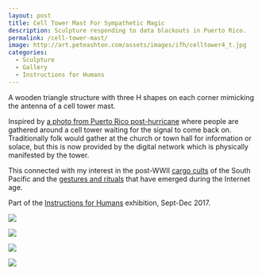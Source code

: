 ```yaml
---
layout: post
title: Cell Tower Mast For Sympathetic Magic
description: Sculpture responding to data blackouts in Puerto Rico.
permalink: /cell-tower-mast/
image: http://art.peteashton.com/assets/images/ifh/celltower4_t.jpg
categories:
  - Sculpture
  - Gallery
  - Instructions for Humans
---
```


A wooden triangle structure with three H shapes on each corner mimicking the antenna of a cell tower mast. 

Inspired by [a photo from Puerto Rico post-hurricane](https://www.theatlantic.com/photo/2017/09/disconnected-by-disasterphotos-from-a-battered-puerto-rico/540975/#img08) where people are gathered around a cell tower waiting for the signal to come back on. Traditionally folk would gather at the church or town hall for information or solace, but this is now provided by the digital network which is physically manifested by the tower. 

This connected with my interest in the post-WWII [cargo cults](https://en.wikipedia.org/wiki/Cargo_cult) of the South Pacific and the [gestures and rituals](http://curiousrituals.nearfuturelaboratory.com) that have emerged during the Internet age. 

Part of the [Instructions for Humans](http://instructionsforhumans.com/) exhibition, Sept-Dec 2017.

![](http://art.peteashton.com/assets/images/ifh/celltower4.jpg)

![](http://art.peteashton.com/assets/images/ifh/celltower2.jpg)

[![](http://art.peteashton.com/assets/images/ifh/puerto-rico-celltower.jpg)](https://www.theatlantic.com/photo/2017/09/disconnected-by-disasterphotos-from-a-battered-puerto-rico/540975/#img08)

![](http://art.peteashton.com/assets/images/ifh/celltower3.jpg)
